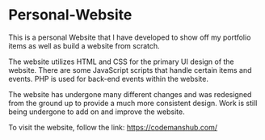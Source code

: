 # Personal-Website
This is a personal Website that I have developed to show off my portfolio items as well as build a website from scratch.

The website utilizes HTML and CSS for the primary UI design of the website. There are some JavaScript scripts that handle certain items and events. PHP is used for back-end events within the website.

The website has undergone many different changes and was redesigned from the ground up to provide a much more consistent design. Work is still being undergone to add on and improve the website.

To visit the website, follow the link: https://codemanshub.com/
